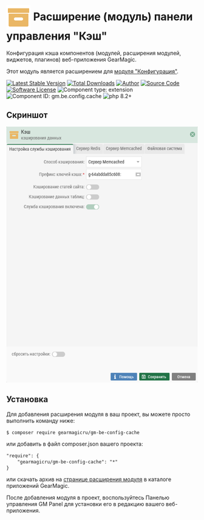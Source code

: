 # <img src="https://raw.githubusercontent.com/gearmagicru/gm-be-config-cache/refs/heads/master/assets/images/icon.svg" width="64px" height="64px" align="absmiddle"> Расширение (модуль) панели управления "Кэш"

Конфигурация кэша компонентов (модулей, расширения модулей, виджетов, плагинов) веб-приложения GearMagic.

Этот модуль является расширением для [модуля "Конфигурация"](https://github.com/gearmagicru/gm-be-config).

[![Latest Stable Version](https://img.shields.io/packagist/v/gearmagicru/gm-be-config-cache.svg)](https://packagist.org/packages/gearmagicru/gm-be-config-cache)
[![Total Downloads](https://img.shields.io/packagist/dt/gearmagicru/gm-be-config-cache.svg)](https://packagist.org/packages/gearmagicru/gm-be-config-cache)
[![Author](https://img.shields.io/badge/author-anton.tivonenko@gmail.com-blue.svg)](mailto:anton.tivonenko@gmail)
[![Source Code](https://img.shields.io/badge/source-gearmagicru/gm--be--config--cache-blue.svg)](https://github.com/gearmagicru/gm-be-config-cache)
[![Software License](https://img.shields.io/badge/license-MIT-brightgreen.svg)](https://github.com/gearmagicru/gm-be-config-cache/blob/master/LICENSE)
![Component type: extension](https://img.shields.io/badge/component%20type-extension-green.svg)
![Component ID: gm.be.config.cache](https://img.shields.io/badge/component%20id-gm.be.config.cache-green.svg)
![php 8.2+](https://img.shields.io/badge/php-min%208.2-red.svg)

## Скриншот
<img src="https://github.com/gearmagicru/gm-be-config-cache/blob/master/assets/help/form.png?raw=true">

## Установка

Для добавления расширения модуля в ваш проект, вы можете просто выполнить команду ниже:

```
$ composer require gearmagicru/gm-be-config-cache
```

или добавить в файл composer.json вашего проекта:
```
"require": {
    "gearmagicru/gm-be-config-cache": "*"
}
```
или скачать архив на [странице расширения модуля](https://apps.gearmagic.ru/component/gm-be-config-cache) в каталоге приложений GearMagic.

После добавления модуля в проект, воспользуйтесь Панелью управления GM Panel для установки его в редакцию вашего веб-приложения.
